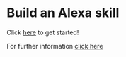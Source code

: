 # Build an Alexa skill

Click [here](https://developer.amazon.com) to get started!

For further information [click here](https://github.com/alexa/skill-sample-nodejs-fact/tree/en-US/instructions)
